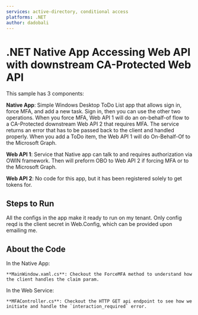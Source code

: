 ```yaml
---
services: active-directory, conditional access
platforms: .NET
author: dadobali
---
```


# .NET Native App Accessing Web API with downstream CA-Protected Web API

This sample has 3 components:

**Native App**: Simple Windows Desktop ToDo List app that allows sign in, force MFA, and add a new task.  Sign in, then you can use the other two operations.  When you force MFA, Web API 1 will do an on-behalf-of flow to a CA-Protected downstream Web API 2 that requires MFA.  The service returns an error that has to be passed back to the client and handled properly. When you add a ToDo item, the Web API 1 will do On-Behalf-Of to the Microsoft Graph. 

**Web API 1**: Service that Native app can talk to and requires authorization via OWIN framework.  Then will preform OBO to Web API 2 if forcing MFA or to the Microsoft Graph.

**Web API 2**: No code for this app, but it has been registered solely to get tokens for. 

## Steps to Run

All the configs in the app make it ready to run on my tenant. Only config reqd is the client secret in Web.Config, which can be provided upon emailing me. 

## About the Code

In the Native App:

	**MainWindow.xaml.cs**: Checkout the ForceMFA method to understand how the client handles the claim param.

In the Web Service:

	**MFAController.cs**: Checkout the HTTP GET api endpoint to see how we initiate and handle the `interaction_required` error. 

